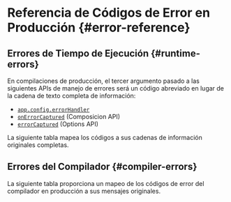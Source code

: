 <script setup>
  import { ref, onMounted } from 'vue'
  import { data } from './errors.data.ts'
  import ErrorsTable from './ErrorsTable.vue'

  const highlight = ref()
  onMounted(() => {
    highlight.value = location.hash.slice(1)
  })
</script>

# Referencia de Códigos de Error en Producción {#error-reference}

## Errores de Tiempo de Ejecución {#runtime-errors}

En compilaciones de producción, el tercer argumento pasado a las siguientes APIs de manejo de errores será un código abreviado en lugar de la cadena de texto completa de información:

- [`app.config.errorHandler`](/api/application#app-config-errorhandler)
- [`onErrorCaptured`](/api/composition-api-lifecycle#onerrorcaptured) (Composicion API)
- [`errorCaptured`](/api/options-lifecycle#errorcaptured) (Options API)

La siguiente tabla mapea los códigos a sus cadenas de información originales completas.

<ErrorsTable kind="runtime" :errors="data.runtime" :highlight="highlight" />

## Errores del Compilador {#compiler-errors}

La siguiente tabla proporciona un mapeo de los códigos de error del compilador en producción a sus mensajes originales.

<ErrorsTable kind="compiler" :errors="data.compiler" :highlight="highlight" />
